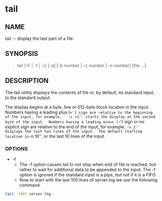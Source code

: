 # tail

## NAME

tail -- display the last part of a file

## SYNOPSIS

> tail [-F | -f | -r] [-q] [-b number | -c number | -n number] [file ...]

## DESCRIPTION

The tail utility displays the contents of file or, by default, its standard input, to the standard output.

The display begins at a byte, line or 512-byte block location in the input.  Numbers having a leading plus (`+') sign are relative to the beginning of the input, for example, ``-c +2'' starts the display at the second byte of the input.  Numbers having a leading minus (`-') sign or no explicit sign are relative to the end of the input, for example, ``-n 2'' displays the last two lines of the input.  The default starting location is``-n 10'', or the last 10 lines of the input.

### OPTIONS

* -f
  * The -f option causes tail to not stop when end of file is reached, but rather to wait for additional data to be appended to the input.  The -f option is ignored if the standard input is a pipe, but not if it is a FIFO. 
  * Now to start with the last 100 lines of server.log we use the following command.
  
```bash
tail -100f server.log
```
